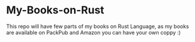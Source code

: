 # My-Books-on-Rust
This repo will have few parts of my books on Rust Language, as my books are available on PackPub and Amazon you can have your own coppy :) 
